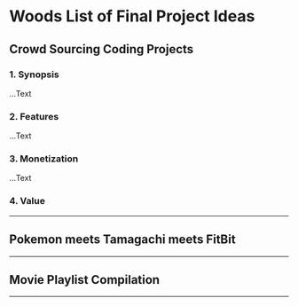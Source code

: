 # Woods List of Final Project Ideas

## Crowd Sourcing Coding Projects

### 1. Synopsis

...Text

### 2. Features

...Text

### 3. Monetization

...Text

### 4. Value

---

## Pokemon meets Tamagachi meets FitBit

---

## Movie Playlist Compilation

---